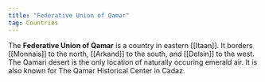 ```yaml
---
title: "Federative Union of Qamar"
tag: Countries
---
```


The **Federative Union of Qamar** is a country in eastern [[Itaan]]. It borders [[Monnais]] to the north, [[Arkand]] to the south, and [[Delsin]] to the west. The Qamari desert is the only location of naturally occuring emerald air. It is also known for The Qamar Historical Center in Cadaz.
